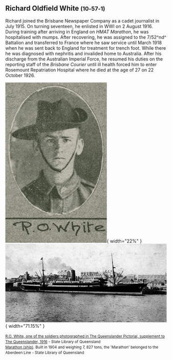## Richard Oldfield White <small>(10‑57‑1)</small>

Richard joined the Brisbane Newspaper Company as a cadet journalist in July 1915. On turning seventeen, he enlisted in WWI on 2 August 1916. During training after arriving in England on *HMAT Marathon*, he was hospitalised with mumps. After recovering, he was assigned to the 7/52^nd^ Battalion and transferred to France where he saw service until March 1918 when he was sent back to England for treatment for trench foot. While there he was diagnosed with nephritis and invalided home to Australia. After his discharge from the Australian Imperial Force, he resumed his duties on the reporting staff of the *Brisbane Courier* until ill health forced him to enter Rosemount Repatriation Hospital where he died at the age of 27 on 22 October 1926.

![R.O. White, one of the soldiers photographed in The Queenslander Pictorial, supplement to The Queenslander, 1916.](../assets/richard-oldfield-white.jpg){ width="22%" }  ![Marathon (ship)](../assets/marathon-ship.jpg){ width="71.15%" }

<small>[R.O. White, one of the soldiers photographed in The Queenslander Pictorial, supplement to The Queenslander, 1916](http://onesearch.slq.qld.gov.au/permalink/f/1upgmng/slq_digitool1001932) - State Library of Queensland</small> <br>
<small>[Marathon (ship)](http://onesearch.slq.qld.gov.au/permalink/f/1upgmng/slq_alma21218385960002061). Built in 1904 and weighing 7, 827 tons, the 'Marathon' belonged to the Aberdeen Line - State Library of Queensland</small>
